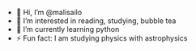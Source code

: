 - 👋 Hi, I’m @malisailo
- 👀 I’m interested in reading, studying, bubble tea
- 🌱 I’m currently learning python
- ⚡ Fun fact: I am studying physics with astrophysics

<!---
malisailo/malisailo is a ✨ special ✨ repository because its `README.md` (this file) appears on your GitHub profile.
You can click the Preview link to take a look at your changes.
--->
